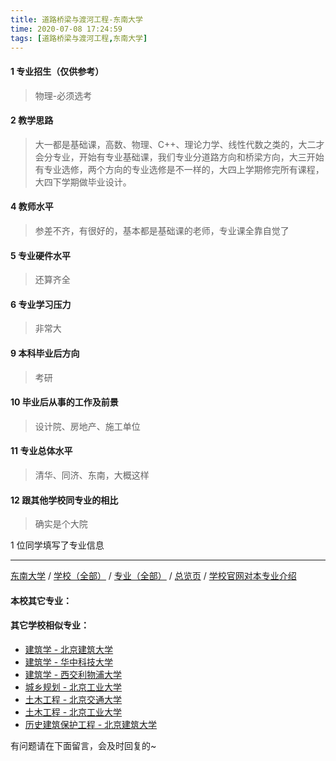 ```yaml
---
title: 道路桥梁与渡河工程-东南大学
time: 2020-07-08 17:24:59
tags: [道路桥梁与渡河工程,东南大学]
---
```

#### 1 专业招生（仅供参考）  
> 物理-必须选考

#### 2 教学思路
> 大一都是基础课，高数、物理、C++、理论力学、线性代数之类的，大二才会分专业，开始有专业基础课，我们专业分道路方向和桥梁方向，大三开始有专业选修，两个方向的专业选修是不一样的，大四上学期修完所有课程，大四下学期做毕业设计。


#### 4 教师水平
> 参差不齐，有很好的，基本都是基础课的老师，专业课全靠自觉了


#### 5 专业硬件水平
> 还算齐全


#### 6 专业学习压力
> 非常大


#### 9 本科毕业后方向
> 考研


#### 10 毕业后从事的工作及前景
> 设计院、房地产、施工单位


#### 11 专业总体水平
> 清华、同济、东南，大概这样


#### 12 跟其他学校同专业的相比
> 确实是个大院


1 位同学填写了专业信息
***
[东南大学](https://univgo.github.io/2020/07/08/7c9765dde398) / [学校（全部）](https://univgo.github.io/2020/07/08/3efa6bcca419) / [专业（全部）](https://univgo.github.io/2020/07/08/2d4c6d3552c2) / [总览页](https://univgo.github.io/2020/07/08/445daeb4fa00) / [学校官网对本专业介绍]()
#### 本校其它专业：
 
#### 其它学校相似专业：
- [建筑学 - 北京建筑大学](https://univgo.github.io/2020/07/08/41ec2a97fb2d)
- [建筑学 - 华中科技大学](https://univgo.github.io/2020/07/08/f8b31bbcc6b9)
- [建筑学 - 西交利物浦大学](https://univgo.github.io/2020/07/08/d5e6f4b7f09d)
- [城乡规划 - 北京工业大学](https://univgo.github.io/2020/07/08/608d0f13dc58)
- [土木工程 - 北京交通大学](https://univgo.github.io/2020/07/08/1d37b9a7a0a5)
- [土木工程 - 北京工业大学](https://univgo.github.io/2020/07/08/897ea4d65bab)
- [历史建筑保护工程 - 北京建筑大学](https://univgo.github.io/2020/07/08/8100a59a58ed)


有问题请在下面留言，会及时回复的~
